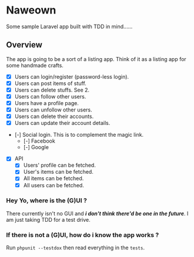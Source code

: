 # Naweown

Some sample Laravel app built with TDD in mind......

## Overview

The app is going to be a sort of a listing app. Think of it as a listing app for some handmade crafts.

- [x] Users can login/register (password-less login).
- [x] Users can post items of stuff. 
- [x] Users can delete stuffs. See 2. 
- [x] Users can follow other users. 
- [x] Users have a profile page. 
- [x] Users can unfollow other users.
- [x] Users can delete their accounts.
- [x] Users can update their account details.
- [-] Social login. This is to complement the magic link.
  - [-] Facebook
  - [-] Google
- [x] API
  - [x] Users' profile can be fetched.
  - [x] User's items can be fetched.
  - [x] All items can be fetched.
  - [x] All users can be fetched.

### Hey Yo, where is the (G)UI ? 
There currently isn't no GUI and ___i don't think there'd be one in the future___. I am just taking TDD for a test drive.

### If there is not a (G)UI, how do i know the app works ? 
Run `phpunit --testdox` then read everything in the `tests`.
